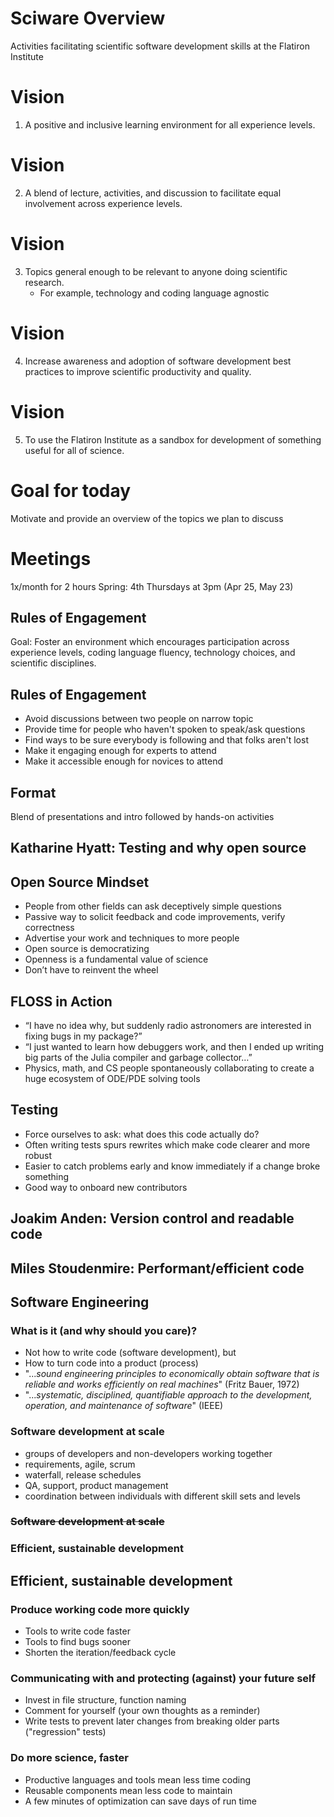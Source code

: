 # Sciware Overview

Activities facilitating scientific software development skills at the Flatiron Institute



# Vision

1) A positive and inclusive learning environment for all experience levels.


# Vision

2) A blend of lecture, activities, and discussion to facilitate equal involvement across experience levels.


# Vision

3) Topics general enough to be relevant to anyone doing scientific research.
   - For example, technology and coding language agnostic


# Vision

4) Increase awareness and adoption of software development best practices to improve scientific productivity and quality.


# Vision

5) To use the Flatiron Institute as a sandbox for development of something useful for all of science.


# Goal for today 

Motivate and provide an overview of the topics we plan to discuss 


# Meetings

1x/month for 2 hours
Spring: 4th Thursdays at 3pm
(Apr 25, May 23)


## Rules of Engagement

Goal: 
Foster an environment which encourages participation across experience levels, coding language fluency, technology choices, and scientific disciplines.


## Rules of Engagement
- Avoid discussions between two people on narrow topic
- Provide time for people who haven't spoken to speak/ask questions
- Find ways to be sure everybody is following and that folks aren't lost
- Make it engaging enough for experts to attend
- Make it accessible enough for novices to attend


## Format

Blend of presentations and intro followed by hands-on activities



## Katharine Hyatt: Testing and why open source


## Open Source Mindset
  - People from other fields can ask deceptively simple questions
  - Passive way to solicit feedback and code improvements, verify correctness
  - Advertise your work and techniques to more people
  - Open source is democratizing
  - Openness is a fundamental value of science
  - Don’t have to reinvent the wheel


## FLOSS in Action
  - “I have no idea why, but suddenly radio astronomers are interested in fixing bugs in my package?”
  - “I just wanted to learn how debuggers work, and then I ended up writing big parts of the Julia compiler and garbage collector…”
  - Physics, math, and CS people spontaneously collaborating to create a huge ecosystem of ODE/PDE solving tools


## Testing
  - Force ourselves to ask: what does this code actually do?
  - Often writing tests spurs rewrites which make code clearer and more robust
  - Easier to catch problems early and know immediately if a change broke something
  - Good way to onboard new contributors



## Joakim Anden: Version control and readable code



## Miles Stoudenmire: Performant/efficient code



## Software Engineering

### What is it (and why should you care)?

- Not how to write code (software development), but
- How to turn code into a product (process)
- "...*sound engineering principles to economically obtain software that is reliable and works efficiently on real machines*" (Fritz Bauer, 1972)
- "...*systematic, disciplined, quantifiable approach to the development, operation, and maintenance of software*" (IEEE)


### Software development at scale

- groups of developers and non-developers working together
- requirements, agile, scrum
- waterfall, release schedules
- QA, support, product management
- coordination between individuals with different skill sets and levels


### <strike>Software development at scale</strike>
### Efficient, sustainable development


## Efficient, sustainable development

### Produce working code more quickly

- Tools to write code faster
- Tools to find bugs sooner
- Shorten the iteration/feedback cycle


### Communicating with and protecting (against) your future self

- Invest in file structure, function naming
- Comment for yourself (your own thoughts as a reminder)
- Write tests to prevent later changes from breaking older parts ("regression" tests)


### Do more science, faster

- Productive languages and tools mean less time coding
- Reusable components mean less code to maintain
- A few minutes of optimization can save days of run time

